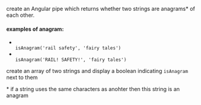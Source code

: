 <p>
create an Angular pipe which returns whether two strings are anagrams* of each other.
</p>
<h4>examples of anagram:</h4>
<ul>
<li>
<code>
isAnagram('rail safety', 'fairy tales')
</code>
</li>
<li>
<code>
isAnagram('RAIL! SAFETY!', 'fairy tales') 
</code>
</li>
</ul>
<p>
create an array of two strings and display a boolean indicating <code>isAnagram</code> next to them
</p>
<p>
* if a string uses the same characters as anohter then this string is an anagram
</p>